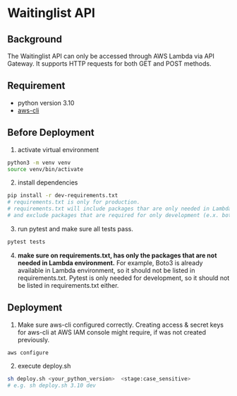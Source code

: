 # Waitinglist API

## Background
The Waitinglist API can only be accessed through AWS Lambda via API Gateway. It supports HTTP requests for both GET and POST methods.

## Requirement
- python version 3.10
- [aws-cli](https://docs.aws.amazon.com/cli/latest/userguide/getting-started-install.html)

## Before Deployment
1. activate virtual environment
```bash
python3 -m venv venv
source venv/bin/activate
```
2. install dependencies
```bash
pip install -r dev-requirements.txt
# requirements.txt is only for production. 
# requirements.txt will include packages thar are only needed in Lambda environment, 
# and exclude packages that are required for only development (e.x. boto3 & pytest). 
```
3. run pytest and make sure all tests pass.
```bash
pytest tests
```

4. **make sure on requirements.txt, has only the packages that are not needed in Lambda environment.** For example, Boto3 is already available in Lambda environment, so it should not be listed in requirements.txt. Pytest is only needed for development, so it should not be listed in requirements.txt either.

## Deployment
1. Make sure aws-cli configured correctly. Creating access & secret keys for aws-cli at AWS IAM console might require, if was not created previously.
```bash
aws configure
```

2. execute deploy.sh
```bash
sh deploy.sh <your_python_version>  <stage:case_sensitive>
# e.g. sh deploy.sh 3.10 dev
```
